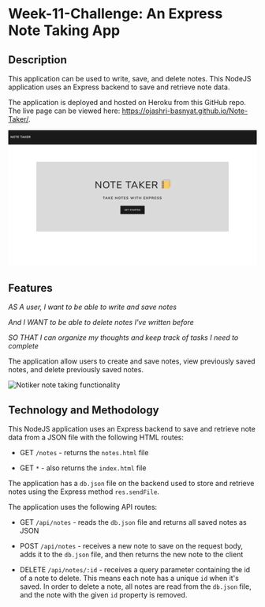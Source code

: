 # Week-11-Challenge: An Express Note Taking App

## Description

This application can be used to write, save, and delete notes. This NodeJS application uses an Express backend to save and retrieve note data.

The application is deployed and hosted on Heroku from this GitHub repo. The live page can be viewed here: https://ojashri-basnyat.github.io/Note-Taker/.


![Notiker homepage](public/assets/images/homepage.png)



## Features

*AS A user, I want to be able to write and save notes*

*And I WANT to be able to delete notes I've written before*

*SO THAT I can organize my thoughts and keep track of tasks I need to complete*

The application allow users to create and save notes, view previously saved notes, and delete previously saved notes.

![Notiker note taking functionality](public/assets/images/notetaking.gif)


## Technology and Methodology

This NodeJS application uses an Express backend to save and retrieve note data from a JSON file with the following HTML routes:

* GET `/notes` - returns the `notes.html` file

* GET `*` - also returns the `index.html` file


The application has a `db.json` file on the backend used to store and retrieve notes using the Express method `res.sendFile`.

The application uses the following API routes:

* GET `/api/notes` - reads the `db.json` file and returns all saved notes as JSON

* POST `/api/notes` - receives a new note to save on the request body, adds it to the `db.json` file, and then returns the new note to the client

* DELETE `/api/notes/:id` - receives a query parameter containing the id of a note to delete. This means each note has a unique `id` when it's saved. In order to delete a note, all notes are read from the `db.json` file, and the note with the given `id` property is removed.
